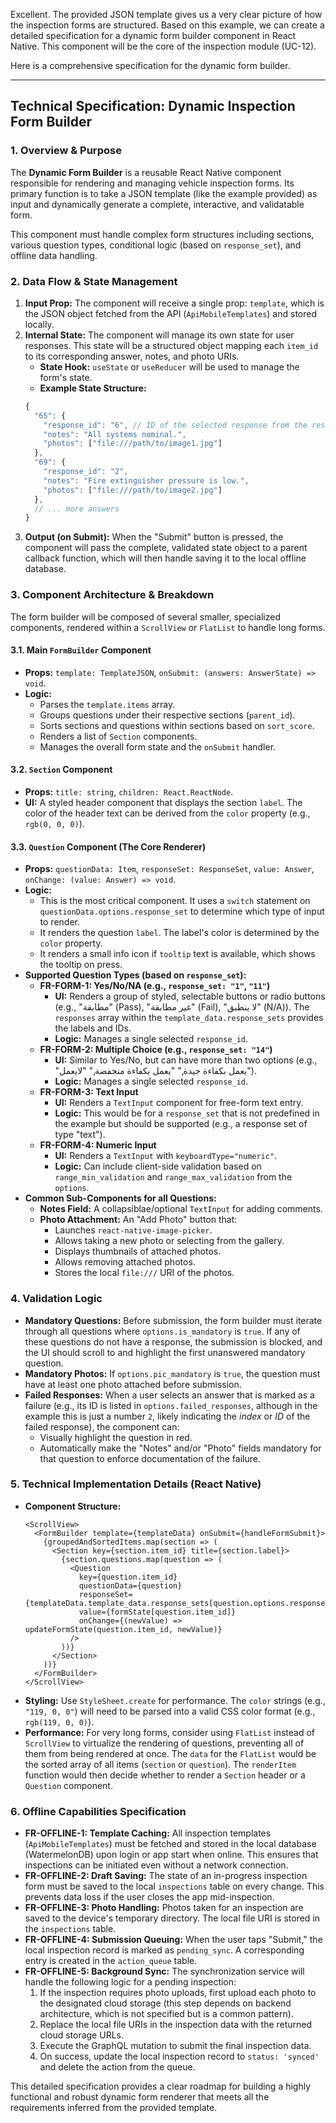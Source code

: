 Excellent. The provided JSON template gives us a very clear picture of how the inspection forms are structured. Based on this example, we can create a detailed specification for a dynamic form builder component in React Native. This component will be the core of the inspection module (UC-12).

Here is a comprehensive specification for the dynamic form builder.

---

## Technical Specification: Dynamic Inspection Form Builder

### 1. Overview & Purpose

The **Dynamic Form Builder** is a reusable React Native component responsible for rendering and managing vehicle inspection forms. Its primary function is to take a JSON template (like the example provided) as input and dynamically generate a complete, interactive, and validatable form.

This component must handle complex form structures including sections, various question types, conditional logic (based on `response_set`), and offline data handling.

### 2. Data Flow & State Management

1.  **Input Prop:** The component will receive a single prop: `template`, which is the JSON object fetched from the API (`ApiMobileTemplates`) and stored locally.
2.  **Internal State:** The component will manage its own state for user responses. This state will be a structured object mapping each `item_id` to its corresponding answer, notes, and photo URIs.
    *   **State Hook:** `useState` or `useReducer` will be used to manage the form's state.
    *   **Example State Structure:**
    ```typescript
    {
      "65": {
        "response_id": "6", // ID of the selected response from the response_set
        "notes": "All systems nominal.",
        "photos": ["file:///path/to/image1.jpg"]
      },
      "69": {
        "response_id": "2",
        "notes": "Fire extinguisher pressure is low.",
        "photos": ["file:///path/to/image2.jpg"]
      },
      // ... more answers
    }
    ```
3.  **Output (on Submit):** When the "Submit" button is pressed, the component will pass the complete, validated state object to a parent callback function, which will then handle saving it to the local offline database.

### 3. Component Architecture & Breakdown

The form builder will be composed of several smaller, specialized components, rendered within a `ScrollView` or `FlatList` to handle long forms.

#### 3.1. Main `FormBuilder` Component
*   **Props:** `template: TemplateJSON`, `onSubmit: (answers: AnswerState) => void`.
*   **Logic:**
    *   Parses the `template.items` array.
    *   Groups questions under their respective sections (`parent_id`).
    *   Sorts sections and questions within sections based on `sort_score`.
    *   Renders a list of `Section` components.
    *   Manages the overall form state and the `onSubmit` handler.

#### 3.2. `Section` Component
*   **Props:** `title: string`, `children: React.ReactNode`.
*   **UI:** A styled header component that displays the section `label`. The color of the header text can be derived from the `color` property (e.g., `rgb(0, 0, 0)`).

#### 3.3. `Question` Component (The Core Renderer)
*   **Props:** `questionData: Item`, `responseSet: ResponseSet`, `value: Answer`, `onChange: (value: Answer) => void`.
*   **Logic:**
    *   This is the most critical component. It uses a `switch` statement on `questionData.options.response_set` to determine which type of input to render.
    *   It renders the question `label`. The label's color is determined by the `color` property.
    *   It renders a small info icon if `tooltip` text is available, which shows the tooltip on press.
*   **Supported Question Types (based on `response_set`):**
    *   **FR-FORM-1: Yes/No/NA (e.g., `response_set: "1"`, `"11"`)**
        *   **UI:** Renders a group of styled, selectable buttons or radio buttons (e.g., "مطابقة" (Pass), "غير مطابقة" (Fail), "لا ينطبق" (N/A)). The `responses` array within the `template_data.response_sets` provides the labels and IDs.
        *   **Logic:** Manages a single selected `response_id`.
    *   **FR-FORM-2: Multiple Choice (e.g., `response_set: "14"`)**
        *   **UI:** Similar to Yes/No, but can have more than two options (e.g., "يعمل بكفاءة جيدة," "يعمل بكفاءة منخفضة," "لايعمل").
        *   **Logic:** Manages a single selected `response_id`.
    *   **FR-FORM-3: Text Input**
        *   **UI:** Renders a `TextInput` component for free-form text entry.
        *   **Logic:** This would be for a `response_set` that is not predefined in the example but should be supported (e.g., a response set of type "text").
    *   **FR-FORM-4: Numeric Input**
        *   **UI:** Renders a `TextInput` with `keyboardType="numeric"`.
        *   **Logic:** Can include client-side validation based on `range_min_validation` and `range_max_validation` from the `options`.
*   **Common Sub-Components for all Questions:**
    *   **Notes Field:** A collapsiblae/optional `TextInput` for adding comments.
    *   **Photo Attachment:** An "Add Photo" button that:
        *   Launches `react-native-image-picker`.
        *   Allows taking a new photo or selecting from the gallery.
        *   Displays thumbnails of attached photos.
        *   Allows removing attached photos.
        *   Stores the local `file:///` URI of the photos.

### 4. Validation Logic

*   **Mandatory Questions:** Before submission, the form builder must iterate through all questions where `options.is_mandatory` is `true`. If any of these questions do not have a response, the submission is blocked, and the UI should scroll to and highlight the first unanswered mandatory question.
*   **Mandatory Photos:** If `options.pic_mandatory` is `true`, the question must have at least one photo attached before submission.
*   **Failed Responses:** When a user selects an answer that is marked as a failure (e.g., its ID is listed in `options.failed_responses`, although in the example this is just a number `2`, likely indicating the *index* or *ID* of the failed response), the component can:
    *   Visually highlight the question in red.
    *   Automatically make the "Notes" and/or "Photo" fields mandatory for that question to enforce documentation of the failure.

### 5. Technical Implementation Details (React Native)

*   **Component Structure:**
    ```
    <ScrollView>
      <FormBuilder template={templateData} onSubmit={handleFormSubmit}>
        {groupedAndSortedItems.map(section => (
          <Section key={section.item_id} title={section.label}>
            {section.questions.map(question => (
              <Question
                key={question.item_id}
                questionData={question}
                responseSet={templateData.template_data.response_sets[question.options.response_set]}
                value={formState[question.item_id]}
                onChange={(newValue) => updateFormState(question.item_id, newValue)}
              />
            ))}
          </Section>
        ))}
      </FormBuilder>
    </ScrollView>
    ```
*   **Styling:** Use `StyleSheet.create` for performance. The `color` strings (e.g., `"119, 0, 0"`) will need to be parsed into a valid CSS color format (e.g., `rgb(119, 0, 0)`).
*   **Performance:** For very long forms, consider using `FlatList` instead of `ScrollView` to virtualize the rendering of questions, preventing all of them from being rendered at once. The `data` for the `FlatList` would be the sorted array of all items (`section` or `question`). The `renderItem` function would then decide whether to render a `Section` header or a `Question` component.

### 6. Offline Capabilities Specification

*   **FR-OFFLINE-1: Template Caching:** All inspection templates (`ApiMobileTemplates`) must be fetched and stored in the local database (WatermelonDB) upon login or app start when online. This ensures that inspections can be initiated even without a network connection.
*   **FR-OFFLINE-2: Draft Saving:** The state of an in-progress inspection form must be saved to the local `inspections` table on every change. This prevents data loss if the user closes the app mid-inspection.
*   **FR-OFFLINE-3: Photo Handling:** Photos taken for an inspection are saved to the device's temporary directory. The local file URI is stored in the `inspections` table.
*   **FR-OFFLINE-4: Submission Queuing:** When the user taps "Submit," the local inspection record is marked as `pending_sync`. A corresponding entry is created in the `action_queue` table.
*   **FR-OFFLINE-5: Background Sync:** The synchronization service will handle the following logic for a pending inspection:
    1.  If the inspection requires photo uploads, first upload each photo to the designated cloud storage (this step depends on backend architecture, which is not specified but is a common pattern).
    2.  Replace the local file URIs in the inspection data with the returned cloud storage URLs.
    3.  Execute the GraphQL mutation to submit the final inspection data.
    4.  On success, update the local inspection record to `status: 'synced'` and delete the action from the queue.

This detailed specification provides a clear roadmap for building a highly functional and robust dynamic form renderer that meets all the requirements inferred from the provided template.